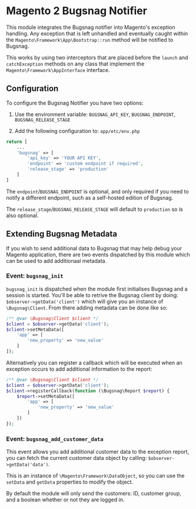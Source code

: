 # Magento 2 Bugsnag Notifier

This module integrates the Bugsnag notifier into Magento's exception handling. Any exception that is left unhandled and eventually caught within the `Magento\Framework\App\Bootstrap::run` method will be notified to Bugsnag.

This works by using two interceptors that are placed before the `launch` and `catchException` methods on any class that implement the `Magento\Framework\AppInterface` interface.

## Configuration

To configure the Bugsnag Notifier you have two options:

1) Use the environment variable: `BUGSNAG_API_KEY`, `BUGSNAG_ENDPOINT`, `BUGSNAG_RELEASE_STAGE`

2) Add the following configuration to: `app/etc/env.php`

```php
return [
    ...
    'bugsnag' => [
        'api_key' => 'YOUR API KEY',
        'endpoint' => 'custom endpoint if required',
        'release_stage' => 'production'
    ]
]
```

The `endpoint`/`BUGSNAG_ENDPOINT` is optional, and only required if you need to notify a different endpoint, such as a self-hosted edition of Bugsnag.

The `release_stage`/`BUGSNAG_RELEASE_STAGE` will default to `production` so is also optional.


## Extending Bugsnag Metadata

If you wish to send additional data to Bugsnag that may help debug your Magento application, there are two events dispatched by this module which can be used to add additionaal metadata.

### Event: `bugsnag_init`
`bugsnag_init` is dispatched when the module first initialises Bugsnag and a session is started. You'll be able to retrive the Bugsnag client by doing: `$observer->getData('client')` which will give you an instance of `\Bugsnag\Client`. From there adding metadata can be done like so:

```php
/** @var \Bugsnag\Client $client */
$client = $observer->getData('client');
$client->setMetaData([
    'app' => [
        'new_property' => 'new_value'
    ]
]);
```

Alternatively you can register a callback which will be executed when an exception occurs to add additional information to the report:

```php
/** @var \Bugsnag\Client $client */
$client = $observer->getData('client');
$client->registerCallback(function (\Bugsnag\Report $report) {
    $report->setMetaData([
        'app' => [
            'new_property' => 'new_value'
        ]
    ])
});
```

### Event: `bugsnag_add_customer_data`
This event allows you add additional customer data to the exception report, you can fetch the current customer data object by calling: `$observer->getData('data')`.

This is an instance of `\Magento\Framework\DataObject`, so you can use the `setData` and `getData` properties to modify the object.

By default the module will only send the customers: ID, customer group, and a boolean whether or not they are logged in.